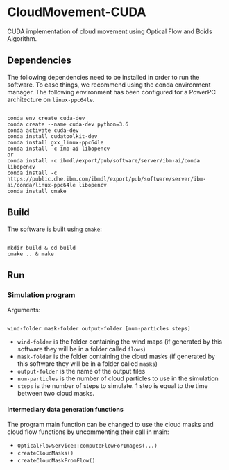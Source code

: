 # CloudMovement-CUDA
CUDA implementation of cloud movement using Optical Flow and Boids Algorithm.

## Dependencies 
The following dependencies need to be installed in order to run the software. To ease things, we recommend using the conda environment manager. 
The following environment has been configured for a PowerPC architecture on `linux-ppc64le`. 
<pre><code>
conda env create cuda-dev
conda create --name cuda-dev python=3.6
conda activate cuda-dev
conda install cudatoolkit-dev
conda install gxx_linux-ppc64le
conda install -c imb-ai libopencv
or
conda install -c ibmdl/export/pub/software/server/ibm-ai/conda libopencv
conda install -c https://public.dhe.ibm.com/ibmdl/export/pub/software/server/ibm-ai/conda/linux-ppc64le libopencv
conda install cmake
</code></pre>

## Build
The software is built using `cmake`:

<pre><code>
mkdir build & cd build
cmake .. & make
</code></pre>

## Run

### Simulation program
Arguments:
<pre><code>
wind-folder mask-folder output-folder [num-particles steps]
</code></pre>
 - `wind-folder` is the folder containing the wind maps (if generated by this software they will be in a folder called `flows`)
 - `mask-folder` is the folder containing the cloud masks (if generated by this software they will be in a folder called `masks`)
 - `output-folder` is the name of the output files
 - `num-particles` is the number of cloud particles to use in the simulation
 - `steps` is the number of steps to simulate. 1 step is equal to the time between two cloud masks. 
 
 #### Intermediary data generation functions
 The program main function can be changed to use the cloud masks and cloud flow functions by uncommenting their call in main:
 - `OpticalFlowService::computeFlowForImages(...)`
 - `createCloudMasks()`
 - `createCloudMaskFromFlow()`
